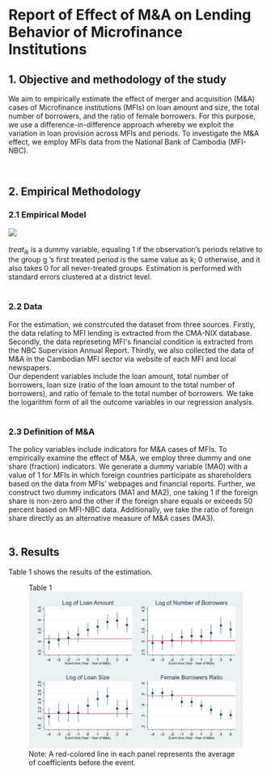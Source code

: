 # Report of Effect of M&A on Lending Behavior of Microfinance Institutions

## 1. Objective and methodology of the study
We aim to empirically estimate the effect of merger and acquisition (M&A) cases of Microfinance institutions (MFIs) on loan amount and size, the total number of borrowers, and the ratio of female borrowers. For this purpose, we use a difference-in-difference approach whereby we exploit the variation in loan provision across MFIs and periods. To investigate the M&A effect, we employ MFIs data from the National Bank of Cambodia (MFI-NBC).  

<br>


## 2. Empirical Methodology 
### 2.1 Empirical Model


<img src="https://render.githubusercontent.com/render/math?math=y_{ijt} = \Sigma_{k=-4}^{-1} \beta_{k} \times treat_{ik}%2B \Sigma_{k=0}^{4} \beta_{k} \times treat_{ik} %2B \gamma X_{it} %2B \mu_i %2B \nu_{jt} %2B \epsilon_{ijt}"><br>


<!-- 
 $$ y_{ijt} = \Sigma_{k=-4}^{-1} \beta_{k} \times treat_{ik} + \Sigma_{k=0}^{4} \beta_{k} \times treat_{ik}+\gamma X_{it} + \mu_i+\nu_{jt} + \epsilon_{ijt} $$ 
-->

$treat_{ik}$ is a dummy variable, equaling 1 if the observation’s periods relative to the group 
g ’s first treated period is the same value as k; 0 otherwise, and it also takes 0 for all never-treated groups.
Estimation is  performed with standard errors clustered at a district level.
<br><br>

### 2.2 Data
For the estimation, we constrcuted the dataset from three sources. Firstly, the data relating to MFI lending is extracted from the CMA-NIX database. Secondly, the data represeting MFI's financial condition is extracted from the NBC Supervision Annual Report. Thirdly, we also collected the data of M&A in the Cambodian MFI sector via website of each MFI and local newspapers.
<br>
Our dependent variables include the loan amount, total number of borrowers, loan size (ratio of the loan amount to the total number of borrowers), and ratio of female to the total number of borrowers. We take the logarithm form of all the outcome variables in our regression analysis.
<br><br>

### 2.3 Definition of M&A
The policy variables include indicators for M&A cases of MFIs. To empirically examine the effect of M&A, we employ three dummy and one share (fraction) indicators. We generate a dummy variable (MA0) with a value of 1 for MFIs in which foreign countries participate as shareholders based on the data from MFIs’ webpages and financial reports. Further, we construct two dummy indicators (MA1 and MA2), one taking 1 if the foreign share is non-zero and the other if the foreign share equals or exceeds 50 percent based on MFI-NBC data. Additionally, we take the ratio of foreign share directly as an alternative measure of M&A cases (MA3).
<br><br>

## 3. Results 
Table 1 shows the results of the estimation.



<figure>
    Table 1 <img src="Graph_Event_Study/EventStudy.png" alt="Table 1" title="Table 1" />
    Note: A red-colored line in each panel represents the average of coefficients before the event.
</figure>



